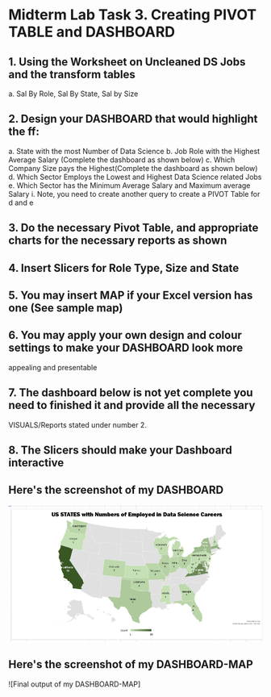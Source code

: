 # Midterm Lab Task 3. Creating PIVOT TABLE and DASHBOARD
## 1. Using the Worksheet on Uncleaned DS Jobs and the transform tables
a. Sal By Role, Sal By State, Sal by Size
## 2. Design your DASHBOARD that would highlight the ff:
a. State with the most Number of Data Science
b. Job Role with the Highest Average Salary (Complete the dashboard as shown below)
c. Which Company Size pays the Highest(Complete the dashboard as shown below)
d. Which Sector Employs the Lowest and Highest Data Science related Jobs
e. Which Sector has the Minimum Average Salary and Maximum average Salary
i. Note, you need to create another query to create a PIVOT Table for d and e
## 3. Do the necessary Pivot Table, and appropriate charts for the necessary reports as shown
## 4. Insert Slicers for Role Type, Size and State
## 5. You may insert MAP if your Excel version has one (See sample map)
## 6. You may apply your own design and colour settings to make your DASHBOARD look more
appealing and presentable
## 7. The dashboard below is not yet complete you need to finished it and provide all the necessary
VISUALS/Reports stated under number 2.
## 8. The Slicers should make your Dashboard interactive

## Here's the screenshot of my DASHBOARD
![Final output of my DASHBOARD](images/D-Map.png)
## Here's the screenshot of my DASHBOARD-MAP
![Final output of my DASHBOARD-MAP]
